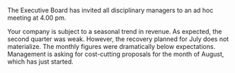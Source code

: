 The Executive Board has invited all disciplinary managers to an ad hoc meeting at 4.00 pm.

Your company is subject to a seasonal trend in revenue. As expected, the second quarter was weak. However, the recovery planned for July does not materialize. The monthly figures were dramatically below expectations. Management is asking for cost-cutting proposals for the month of August, which has just started.
